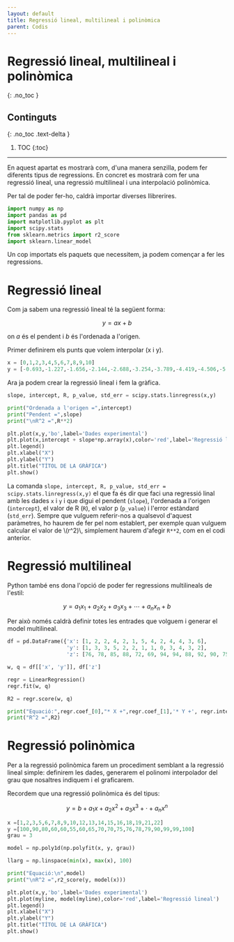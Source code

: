 ```yaml
---
layout: default
title: Regressió lineal, multilineal i polinòmica
parent: Codis
---
```


# **Regressió lineal, multilineal i polinòmica**
{: .no_toc }

## Continguts
{: .no_toc .text-delta }

1. TOC
{:toc}

---

En aquest apartat es mostrarà com, d'una manera senzilla, podem fer diferents tipus de regressions. En concret es mostrarà com fer una regressió lineal,
una regressió multilineal i una interpolació polinòmica.

Per tal de poder fer-ho, caldrà importar diverses llibrerires.

```py
import numpy as np
import pandas as pd
import matplotlib.pyplot as plt
import scipy.stats
from sklearn.metrics import r2_score
import sklearn.linear_model
```

Un cop importats els paquets que necessitem, ja podem començar a fer les regressions.

# **Regressió lineal**

Com ja sabem una regressió lineal té la següent forma:

$$y=ax+b$$

on *a* és el pendent i *b* és l'ordenada a l'origen.

Primer definirem els punts que volem interpolar (x i y).

```py
x = [0,1,2,3,4,5,6,7,8,9,10]
y = [-0.693,-1.227,-1.656,-2.144,-2.688,-3.254,-3.789,-4.419,-4.506,-5.334,-5.298]
```

Ara ja podem crear la regressió lineal i fem la gràfica.

```py
slope, intercept, R, p_value, std_err = scipy.stats.linregress(x,y)

print("Ordenada a l'origen =",intercept)
print("Pendent =",slope)
print("\nR^2 =",R**2)

plt.plot(x,y,'bo',label='Dades experimental')
plt.plot(x,intercept + slope*np.array(x),color='red',label='Regressió lineal')
plt.legend()
plt.xlabel("X")
plt.ylabel("Y")
plt.title("TÍTOL DE LA GRÀFICA")
plt.show()
```

La comanda `slope, intercept, R, p_value, std_err = scipy.stats.linregress(x,y)` el que fa és dir que faci una regressió linal amb les dades `x` i `y` i que
digui el pendent (`slope`), l'ordenada a l'origen (`intercept`), el valor de R (`R`), el valor p (`p_value`) i l'error estàndard (`std_err`).
Sempre que vulguem referir-nos a qualsevol d'aquest paràmetres, ho haurem de fer pel nom establert, per exemple quan vulguem calcular el valor de \\(r^2)\\,
simplement haurem d'afegir `R**2`, com en el codi anterior.

# **Regressió multilineal**

Python també ens dona l'opció de poder fer regressions multilineals de l'estil:

$$y=a_1x_1+a_2x_2+a_3x_3+\cdots+a_nx_n+b$$

Per això només caldrà definir totes les entrades que volguem i generar el model multilineal.

```py
df = pd.DataFrame({'x': [1, 2, 2, 4, 2, 1, 5, 4, 2, 4, 4, 3, 6],
                   'y': [1, 3, 3, 5, 2, 2, 1, 1, 0, 3, 4, 3, 2],
                   'z': [76, 78, 85, 88, 72, 69, 94, 94, 88, 92, 90, 75, 96]})

w, q = df[['x', 'y']], df['z']

regr = LinearRegression()
regr.fit(w, q)

R2 = regr.score(w, q)

print("Equació:",regr.coef_[0],"* X +",regr.coef_[1],'* Y +', regr.intercept_)
print("R^2 =",R2)
```

# **Regressió polinòmica**

Per a la regressió polinòmica farem un procediment semblant a la regressió lineal simple: definirem les dades, generarem el polinomi interpolador del grau que
nosaltres indiquem i el graficarem.

Recordem que una regressió polinòmica és del tipus:

$$y=b+a_1x+a_2x^2+a_3x^3+\cdot+a_nx^n$$

```py
x =[1,2,3,5,6,7,8,9,10,12,13,14,15,16,18,19,21,22]
y =[100,90,80,60,60,55,60,65,70,70,75,76,78,79,90,99,99,100]
grau = 3

model = np.poly1d(np.polyfit(x, y, grau))

llarg = np.linspace(min(x), max(x), 100)

print("Equació:\n",model)
print("\nR^2 =",r2_score(y, model(x)))

plt.plot(x,y,'bo',label='Dades experimental')
plt.plot(myline, model(myline),color='red',label='Regressió lineal')
plt.legend()
plt.xlabel("X")
plt.ylabel("Y")
plt.title("TÍTOL DE LA GRÀFICA")
plt.show()
```
